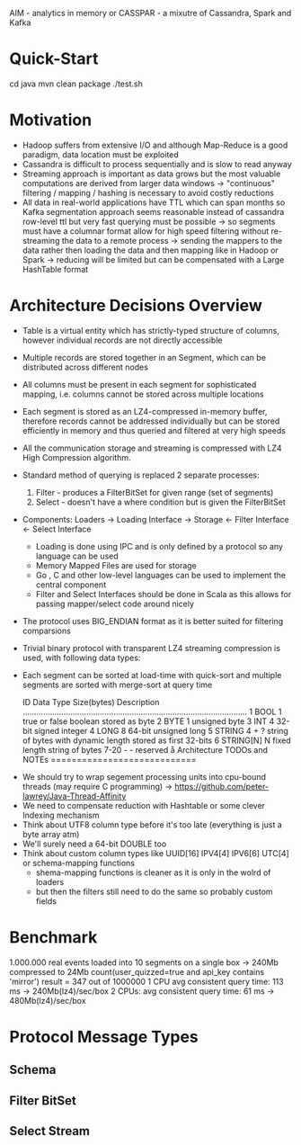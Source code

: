 AIM - analytics in memory or CASSPAR - a mixutre of Cassandra, Spark and Kafka

Quick-Start
===========
cd java
mvn clean package
./test.sh


Motivation
==========
* Hadoop suffers from extensive I/O and although Map-Reduce is a good paradigm, data location must be exploited 
* Cassandra is difficult to process sequentially and is slow to read anyway
* Streaming approach is important as data grows but the most valuable computations are derived from larger data windows
  -> "continuous" filtering / mapping / hashing is necessary to avoid costly reductions
* All data in real-world applications have TTL which can span months so Kafka segmentation approach seems reasonable 
  instead of cassandra row-level ttl but very fast querying must be possible 
  -> so segments must have a columnar format allow for high speed filtering without re-streaming the data to a remote process 
  -> sending the mappers to the data rather then loading the data and then mapping like in Hadoop or Spark 
  -> reducing will be limited but can be compensated with a Large HashTable format

Architecture Decisions Overview
===============================
 
* Table is a virtual entity which has strictly-typed structure of columns, however individual records are not directly accessible
* Multiple records are stored together in an Segment, which can be distributed across different nodes
* All columns must be present in each segment for sophisticated mapping, i.e. columns cannot be stored across multiple locations
* Each segment is stored as an LZ4-compressed in-memory buffer, therefore records cannot be addressed individually but can be 
  stored efficiently in memory and thus queried and filtered at very high speeds
* All the communication storage and streaming is compressed with LZ4 High Compression algorithm.
* Standard method of querying is replaced 2 separate processes: 
  1. Filter - produces a FilterBitSet for given range (set of segments)
  2. Select - doesn't have a where condition but is given the FilterBitSet  
* Components: Loaders -> Loading Interface -> Storage <- Filter Interface <- Select Interface 
  - Loading is done using IPC and is only defined by a protocol so any language can be used 
  - Memory Mapped Files are used for storage 
  - Go , C and other low-level languages can be used to implement the central component
  - Filter and Select Interfaces should be done in Scala as this allows for passing mapper/select code around nicely
* The protocol uses BIG_ENDIAN format as it is better suited for filtering comparsions 
* Trivial binary protocol with transparent LZ4 streaming compression is used, with following data types:
* Each segment can be sorted at load-time with quick-sort and multiple segments are sorted with merge-sort at query time

    ID  Data Type      Size(bytes)      Description
    ...................................................................................................
    1   BOOL            1               true or false boolean stored as byte
    2   BYTE            1               unsigned byte
    3   INT             4               32-bit signed integer
    4   LONG            8               64-bit unsigned long
    5   STRING          4 + ?           string of bytes with dynamic length stored as first 32-bits
    6   STRING[N]       N               fixed length string of bytes
    7-20   -            -               reserved
å
Architecture TODOs and NOTEs
============================
- We should try to wrap segement processing units into cpu-bound threads (may require C programming) 
    -> https://github.com/peter-lawrey/Java-Thread-Affinity
- We need to compensate reduction with Hashtable or some clever Indexing mechanism
- Think about UTF8 column type before it's too late (everything is just a byte array atm)
- We'll surely need a 64-bit DOUBLE too
- Think about custom column types like UUID[16] IPV4[4] IPV6[6] UTC[4] or schema-mapping functions
    - shema-mapping functions is cleaner as it is only in the wolrd of loaders 
    - but then the filters still need to do the same so probably custom fields

Benchmark
======================
1.000.000 real events loaded into 10 segments on a single box -> 240Mb compressed to 24Mb
count(user_quizzed=true and api_key contains 'mirror')
result = 347 out of 1000000
1 CPU avg consistent query time: 113 ms -> 240Mb(lz4)/sec/box
2 CPUs: avg consistent query time: 61 ms -> 480Mb(lz4)/sec/box

Protocol Message Types
======================

Schema
------

Filter BitSet 
-------------

Select Stream
-------------


 
